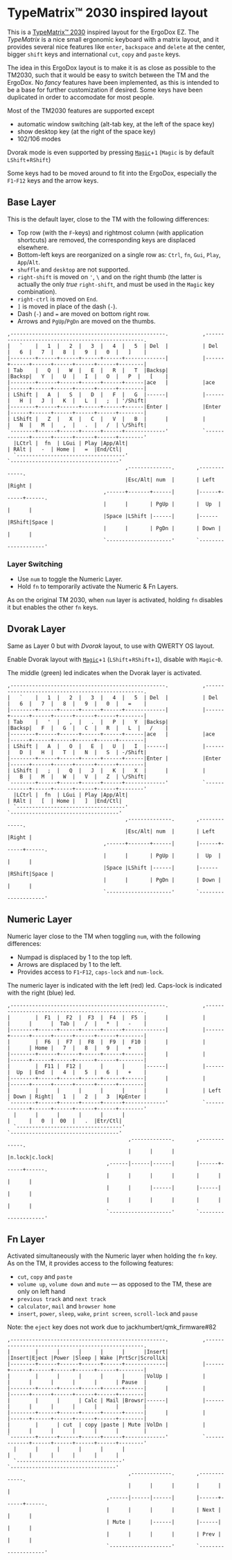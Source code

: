 # TypeMatrix™ 2030 inspired layout

This is a [TypeMatrix™ 2030](http://typematrix.com/2030/features.php) inspired layout for the ErgoDox EZ. The _TypeMatrix_ is a nice small ergonomic keyboard with a matrix layout, and it provides several nice features like `enter`, `backspace` and `delete` at the center, bigger `shift` keys and international `cut`, `copy` and `paste` keys.

The idea in this ErgoDox layout is to make it is as close as possible to the TM2030, such that it would be easy to switch between the TM and the ErgoDox. No _fancy_ features have been implemented, as this is intended to be a base for further customization if desired. Some keys have been duplicated in order to accomodate for most people.

Most of the TM2030 features are supported except
* automatic window switching (alt-tab key, at the left of the space key)
* show desktop key (at the right of the space key)
* 102/106 modes

Dvorak mode is even supported by pressing [`Magic`](/TMK_readme.md#magic-commands)+`1` (`Magic` is by default `LShift`+`RShift`)

Some keys had to be moved around to fit into the ErgoDox, especially the `F1`-`F12` keys and the arrow keys.

## Base Layer
This is the default layer, close to the TM with the following differences:

 - Top row (with the `F`-keys) and rightmost column (with application shortcuts) are removed, the corresponding keys are displaced elsewhere.
 - Bottom-left keys are reorganized on a single row as: `Ctrl`, `fn`, `Gui`, `Play`, `App`/`Alt`.
 - `shuffle` and `desktop` are not supported.
 - `right-shift` is moved on `'`, `\` and on the right thumb (the latter is actually the only _true_ `right-shift`, and must be used in the `Magic` key combination).
 - `right-ctrl` is moved on `End`.
 - `]` is moved in place of the dash (`-`).
 - Dash (`-`) and `=` are moved on bottom right row.
 - Arrows and `PgUp`/`PgDn` are moved on the thumbs.

```
,--------------------------------------------------.           ,--------------------------------------------------.
|   `    |   1  |   2  |   3  |   4  |   5  | Del  |           | Del  |   6  |   7  |   8  |   9  |   0  |   ]    |
|--------+------+------+------+------+-------------|           |------+------+------+------+------+------+--------|
| Tab    |   Q  |   W  |   E  |   R  |   T  |Backsp|           |Backsp|   Y  |   U  |   I  |   O  |   P  |   [    |
|--------+------+------+------+------+------|ace   |           |ace   |------+------+------+------+------+--------|
| LShift |   A  |   S  |   D  |   F  |   G  |------|           |------|   H  |   J  |   K  |   L  |   ;  | '/Shift|
|--------+------+------+------+------+------|Enter |           |Enter |------+------+------+------+------+--------|
| LShift |   Z  |   X  |   C  |   V  |   B  |      |           |      |   N  |   M  |   ,  |   .  |   /  | \/Shift|
`--------+------+------+------+------+-------------'           `-------------+------+------+------+------+--------'
  |LCtrl |  fn  | LGui | Play |App/Alt|                                      | RAlt |   -  | Home |   =  |End/Ctl|
  `-----------------------------------'                                      `-----------------------------------'
                                      ,--------------.       ,-------------.
                                      |Esc/Alt| num  |       | Left |Right |
                               ,------+-------+------|       |------+------+------.
                               |      |       | PgUp |       |  Up  |      |      |
                               |Space |LShift |------|       |------|RShift|Space |
                               |      |       | PgDn |       | Down |      |      |
                               `---------------------'       `--------------------'
```

### Layer Switching
- Use `num` to toggle the Numeric Layer.
- Hold `fn` to temporarily activate the Numeric & Fn Layers.

As on the original TM 2030, when `num` layer is activated, holding `fn` disables it but enables the other `fn` keys.

## Dvorak Layer
Same as Layer 0 but with _Dvorak_ layout, to use with QWERTY OS layout.

Enable Dvorak layout with [`Magic`](/TMK_readme.md#magic-commands)+`1` (`LShift`+`RShift`+`1`), disable with `Magic`-`0`.

The middle (green) led indicates when the Dvorak layer is activated.

    ,--------------------------------------------------.           ,--------------------------------------------------.
    |   `    |   1  |   2  |   3  |   4  |   5  | Del  |           | Del  |   6  |   7  |   8  |   9  |   0  |   =    |
    |--------+------+------+------+------+-------------|           |------+------+------+------+------+------+--------|
    | Tab    |   '  |   ,  |   .  |   P  |   Y  |Backsp|           |Backsp|   F  |   G  |   C  |   R  |   L  |   /    |
    |--------+------+------+------+------+------|ace   |           |ace   |------+------+------+------+------+--------|
    | LShift |   A  |   O  |   E  |   U  |   I  |------|           |------|   D  |   H  |   T  |   N  |   S  | -/Shift|
    |--------+------+------+------+------+------|Enter |           |Enter |------+------+------+------+------+--------|
    | LShift |   ;  |   Q  |   J  |   K  |   X  |      |           |      |   B  |   M  |   W  |   V  |   Z  | \/Shift|
    `--------+------+------+------+------+-------------'           `-------------+------+------+------+------+--------'
      |LCtrl |  fn  | LGui | Play |App/Alt|                                      | RAlt |   [  | Home |   ]  |End/Ctl|
      `-----------------------------------'                                      `-----------------------------------'
                                          ,--------------.       ,-------------.
                                          |Esc/Alt| num  |       | Left |Right |
                                   ,------+-------+------|       |------+------+------.
                                   |      |       | PgUp |       |  Up  |      |      |
                                   |Space |LShift |------|       |------|RShift|Space |
                                   |      |       | PgDn |       | Down |      |      |
                                   `---------------------'       `--------------------'

## Numeric Layer
Numeric layer close to the TM when toggling `num`, with the following differences:

- Numpad is displaced by 1 to the top left.
- Arrows are displaced by 1 to the left.
- Provides access to `F1`-`F12`, `caps-lock` and `num-lock`.

The numeric layer is indicated with the left (red) led. Caps-lock is indicated with the right (blue) led.

    ,--------------------------------------------------.           ,--------------------------------------------------.
    |        |  F1  |  F2  |  F3  |  F4  |  F5  |      |           |      |      |      |  Tab |   /  |   *  |   -    |
    |--------+------+------+------+------+-------------|           |------+------+------+------+------+------+--------|
    |        |  F6  |  F7  |  F8  |  F9  |  F10 |      |           |      |      | Home |   7  |   8  |   9  |   +    |
    |--------+------+------+------+------+------|      |           |      |------+------+------+------+------+--------|
    |        |  F11 |  F12 |      |      |      |------|           |------|  Up  | End  |   4  |   5  |   6  |   +    |
    |--------+------+------+------+------+------|      |           |      |------+------+------+------+------+--------|
    |        |      |      |      |      |      |      |           | Left | Down | Right|   1  |   2  |   3  |KpEnter |
    `--------+------+------+------+------+-------------'           `-------------+------+------+------+------+--------'
      |      |      |      |      |      |                                       |      |   0  |  00  |   .  |Etr/Ctl|
      `----------------------------------'                                       `-----------------------------------'
                                           ,-------------.       ,-------------.
                                           |      |      |       |n.lock|c.lock|
                                    ,------|------|------|       |------+------+------.
                                    |      |      |      |       |      |      |      |
                                    |      |      |------|       |------|      |      |
                                    |      |      |      |       |      |      |      |
                                    `--------------------'       `--------------------'

## Fn Layer
Activated simultaneously with the Numeric layer when holding the `fn` key. As on the TM, it provides access to the following features:
- `cut`, `copy` and `paste`
- `volume up`, `volume down` and `mute` — as opposed to the TM, these are only on left hand
- `previous track` and `next track`
- `calculator`, `mail` and `browser home`
- `insert`, `power`, `sleep`, `wake`, `print screen`, `scroll-lock` and `pause`

Note: the `eject` key does not work due to jackhumbert/qmk_firmware#82

    ,--------------------------------------------------.           ,--------------------------------------------------.
    |        |      |      |      |      |      |Insert|           |Insert|Eject |Power |Sleep | Wake |PrtScr|ScrollLk|
    |--------+------+------+------+------+-------------|           |------+------+------+------+------+------+--------|
    |        |      |      |      |      |      |VolUp |           |      |      |      |      |      |      | Pause  |
    |--------+------+------+------+------+------|      |           |      |------+------+------+------+------+--------|
    |        |      |      | Calc | Mail |Browsr|------|           |------|      |      |      |      |      |        |
    |--------+------+------+------+------+------|      |           |      |------+------+------+------+------+--------|
    |        |      | cut  | copy |paste | Mute |VolDn |           |      |      |      |      |      |      |        |
    `--------+------+------+------+------+-------------'           `-------------+------+------+------+------+--------'
      |      |      |      |      |      |                                       |      |      |      |      |      |
      `----------------------------------'                                       `----------------------------------'
                                           ,-------------.       ,-------------.
                                           |      |      |       |      |      |
                                    ,------|------|------|       |------+------+------.
                                    |      |      |      |       | Next |      |      |
                                    | Mute |      |------|       |------|      |      |
                                    |      |      |      |       | Prev |      |      |
                                    `--------------------'       `--------------------'
